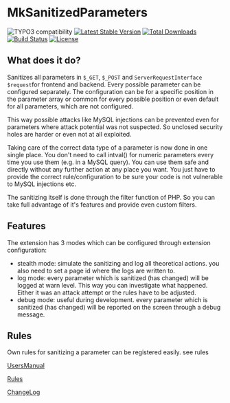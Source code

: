 MkSanitizedParameters
=====================

![TYPO3 compatibility](https://img.shields.io/badge/TYPO3-8.7%20%7C%209.5%20%7C%2010.4-orange?maxAge=3600&style=flat-square&logo=typo3)
[![Latest Stable Version](https://img.shields.io/packagist/v/dmk/mksanitizedparameters.svg?maxAge=3600&style=flat-square&logo=composer)](https://packagist.org/packages/dmk/mksanitizedparameters)
[![Total Downloads](https://img.shields.io/packagist/dt/dmk/mksanitizedparameters.svg?maxAge=3600&style=flat-square)](https://packagist.org/packages/dmk/mksanitizedparameters)
[![Build Status](https://img.shields.io/github/workflow/status/DMKEBUSINESSGMBH/typo3-mksanitizedparameters/PHP-CI.svg?maxAge=3600&style=flat-square&logo=github-actions)](https://github.com/DMKEBUSINESSGMBH/typo3-mksanitizedparameters/actions?query=workflow%3APHP-CI)
[![License](https://img.shields.io/packagist/l/dmk/mksanitizedparameters.svg?maxAge=3600&style=flat-square&logo=gnu)](https://packagist.org/packages/dmk/mksanitizedparameters)



What does it do?
----------------

Sanitizes all parameters in `$_GET`, `$_POST` and `ServerRequestInterface $request`for frontend and backend. 
Every possible parameter can be configured separately. 
The configuration can be for a specific position in the parameter array 
or common for every possible position or even default for all parameters, which are not configured.

This way possible attacks like MySQL injections can be prevented 
even for parameters where attack potential was not suspected. 
So unclosed security holes are harder or even not at all exploited.

Taking care of the correct data type of a parameter is now done in one single place. 
You don't need to call intval() for numeric parameters every time you use them (e.g. in a MySQL query). 
You can use them safe and directly without any further action at any place you want. 
You just have to provide the correct rule/configuration to be sure your code is not vulnerable to MySQL injections etc.

The sanitizing itself is done through the filter function of PHP. 
So you can take full advantage of it's features and provide even custom filters.


Features
--------

The extension has 3 modes which can be configured through extension configuration:

-   stealth mode: simulate the sanitizing and log all theoretical actions. you also need to set a page id where the logs are written to.
-   log mode: every parameter which is sanitized (has changed) will be logged at warn level. This way you can investigate what happened. Either it was an attack attempt or the rules have to be adjusted.
-   debug mode: useful during development. every parameter which is sanitized (has changed) will be reported on the screen through a debug message.


Rules
-----

Own rules for sanitizing a parameter can be registered easily. see rules

[UsersManual](Documentation/UsersManual/Index.md)

[Rules](Documentation/Rules/Index.md)

[ChangeLog](Documentation/ChangeLog/Index.md)

